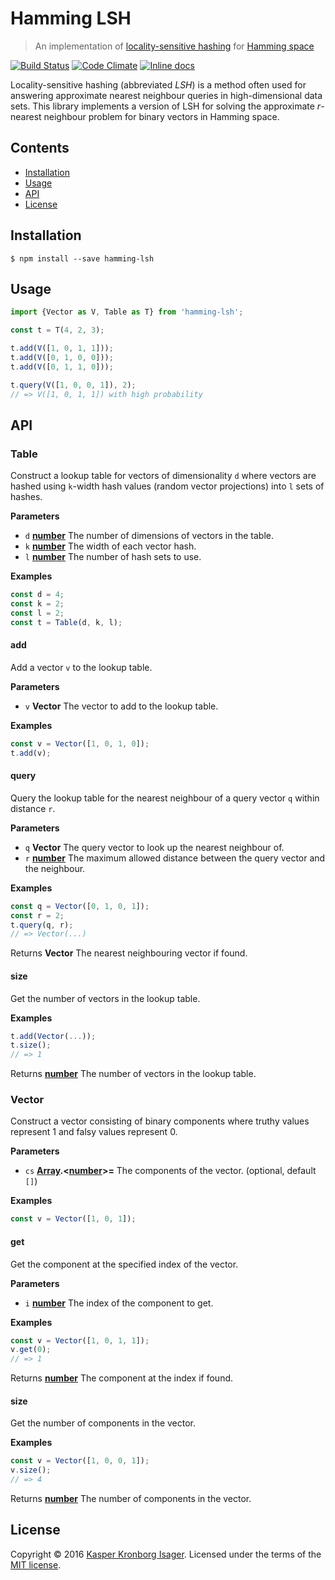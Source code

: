 # Hamming LSH

> An implementation of [locality-sensitive hashing](https://en.wikipedia.org/wiki/Locality-sensitive_hashing) for [Hamming space](https://en.wikipedia.org/wiki/Hamming_space)

[![Build Status](https://travis-ci.org/kasperisager/hamming-lsh.svg?branch=master)](https://travis-ci.org/kasperisager/hamming-lsh) [![Code Climate](https://codeclimate.com/github/kasperisager/hamming-lsh/badges/gpa.svg)](https://codeclimate.com/github/kasperisager/hamming-lsh) [![Inline docs](http://inch-ci.org/github/kasperisager/hamming-lsh.svg?branch=master)](http://inch-ci.org/github/kasperisager/hamming-lsh)

Locality-sensitive hashing (abbreviated _LSH_) is a method often used for answering approximate nearest neighbour queries in high-dimensional data sets. This library implements a version of LSH for solving the approximate _r_-nearest neighbour problem for binary vectors in Hamming space.

## Contents

-   [Installation](#installation)
-   [Usage](#usage)
-   [API](#api)
-   [License](#license)

## Installation

```console
$ npm install --save hamming-lsh
```

## Usage

```js
import {Vector as V, Table as T} from 'hamming-lsh';

const t = T(4, 2, 3);

t.add(V([1, 0, 1, 1]));
t.add(V([0, 1, 0, 0]));
t.add(V([0, 1, 1, 0]));

t.query(V([1, 0, 0, 1]), 2);
// => V([1, 0, 1, 1]) with high probability
```

## API

### Table

Construct a lookup table for vectors of dimensionality `d` where vectors are hashed using `k`-width hash values
(random vector projections) into `l` sets of hashes.

**Parameters**

-   `d` **[number](https://developer.mozilla.org/en-US/docs/Web/JavaScript/Reference/Global_Objects/Number)** The number of dimensions of vectors in the table.
-   `k` **[number](https://developer.mozilla.org/en-US/docs/Web/JavaScript/Reference/Global_Objects/Number)** The width of each vector hash.
-   `l` **[number](https://developer.mozilla.org/en-US/docs/Web/JavaScript/Reference/Global_Objects/Number)** The number of hash sets to use.

**Examples**

```javascript
const d = 4;
const k = 2;
const l = 2;
const t = Table(d, k, l);
```

#### add

Add a vector `v` to the lookup table.

**Parameters**

-   `v` **Vector** The vector to add to the lookup table.

**Examples**

```javascript
const v = Vector([1, 0, 1, 0]);
t.add(v);
```

#### query

Query the lookup table for the nearest neighbour of a query vector `q` within distance `r`.

**Parameters**

-   `q` **Vector** The query vector to look up the nearest neighbour of.
-   `r` **[number](https://developer.mozilla.org/en-US/docs/Web/JavaScript/Reference/Global_Objects/Number)** The maximum allowed distance between the query vector and the neighbour.

**Examples**

```javascript
const q = Vector([0, 1, 0, 1]);
const r = 2;
t.query(q, r);
// => Vector(...)
```

Returns **Vector** The nearest neighbouring vector if found.

#### size

Get the number of vectors in the lookup table.

**Examples**

```javascript
t.add(Vector(...));
t.size();
// => 1
```

Returns **[number](https://developer.mozilla.org/en-US/docs/Web/JavaScript/Reference/Global_Objects/Number)** The number of vectors in the lookup table.

### Vector

Construct a vector consisting of binary components where truthy values represent 1 and falsy values represent 0.

**Parameters**

-   `cs` **[Array](https://developer.mozilla.org/en-US/docs/Web/JavaScript/Reference/Global_Objects/Array).&lt;[number](https://developer.mozilla.org/en-US/docs/Web/JavaScript/Reference/Global_Objects/Number)>=** The components of the vector. (optional, default `[]`)

**Examples**

```javascript
const v = Vector([1, 0, 1]);
```

#### get

Get the component at the specified index of the vector.

**Parameters**

-   `i` **[number](https://developer.mozilla.org/en-US/docs/Web/JavaScript/Reference/Global_Objects/Number)** The index of the component to get.

**Examples**

```javascript
const v = Vector([1, 0, 1, 1]);
v.get(0);
// => 1
```

Returns **[number](https://developer.mozilla.org/en-US/docs/Web/JavaScript/Reference/Global_Objects/Number)** The component at the index if found.

#### size

Get the number of components in the vector.

**Examples**

```javascript
const v = Vector([1, 0, 0, 1]);
v.size();
// => 4
```

Returns **[number](https://developer.mozilla.org/en-US/docs/Web/JavaScript/Reference/Global_Objects/Number)** The number of components in the vector.

## License

Copyright © 2016 [Kasper Kronborg Isager](https://github.com/kasperisager). Licensed under the terms of the [MIT license](LICENSE.md).
